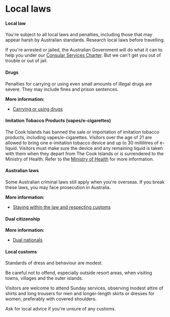# Local laws

#### Local law

You're subject to all local laws and penalties, including those that may appear harsh by Australian standards. Research local laws before travelling.

If you're arrested or jailed, the Australian Government will do what it can to help you under our [Consular Services Charter](/node/46). But we can't get you out of trouble or out of jail.

#### Drugs

Penalties for carrying or using even small amounts of illegal drugs are severe. They may include fines and prison sentences.

**More information:**

* [Carrying or using drugs](/before-you-go/laws/drugs "Carrying or using drugs")

#### Imitation Tobacco Products (vapes/e-cigarettes)

The Cook Islands has banned the sale or importation of imitation tobacco products, including vapes/e-cigarettes. Visitors over the age of 21 are allowed to bring one e-imitation tobacco device and up to 30 millilitres of e-liquid. Visitors must make sure the device and any remaining liquid is taken with them when they depart from The Cook Islands or is surrendered to the Ministry of Health. Refer to the [Ministry of Health](https://www.health.gov.ck/) for more information.

#### Australian laws

Some Australian criminal laws still apply when you're overseas. If you break these laws, you may face prosecution in Australia.

**More information:**

* [Staying within the law and respecting customs](/before-you-go/laws "Staying within the law")

#### Dual citizenship

**More information:**

* [Dual nationals](/before-you-go/who-you-are/dual-nationals "Advice for dual nationals")

#### Local customs

Standards of dress and behaviour are modest.

Be careful not to offend, especially outside resort areas, when visiting towns, villages and the outer islands.

Visitors are welcome to attend Sunday services, observing modest attire of shirts and long trousers for men and longer-length skirts or dresses for women, preferably with covered shoulders. 

Ask for local advice if you're unsure of any customs.